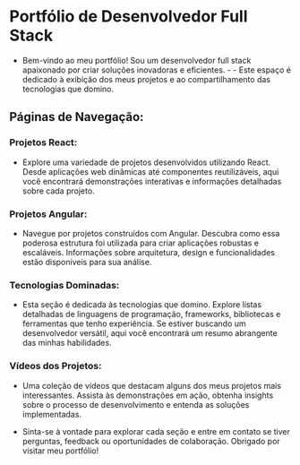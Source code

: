 # Portfólio de Desenvolvedor Full Stack

- Bem-vindo ao meu portfólio! Sou um desenvolvedor full stack apaixonado por criar soluções inovadoras e eficientes. - - Este espaço é dedicado à exibição dos meus projetos e ao compartilhamento das tecnologias que domino.

## Páginas de Navegação:
### Projetos React:
- Explore uma variedade de projetos desenvolvidos utilizando React. Desde aplicações web dinâmicas até componentes reutilizáveis, aqui você encontrará demonstrações interativas e informações detalhadas sobre cada projeto.

### Projetos Angular:
- Navegue por projetos construídos com Angular. Descubra como essa poderosa estrutura foi utilizada para criar aplicações robustas e escaláveis. Informações sobre arquitetura, design e funcionalidades estão disponíveis para sua análise.

### Tecnologias Dominadas:
- Esta seção é dedicada às tecnologias que domino. Explore listas detalhadas de linguagens de programação, frameworks, bibliotecas e ferramentas que tenho experiência. Se estiver buscando um desenvolvedor versátil, aqui você encontrará um resumo abrangente das minhas habilidades.

### Vídeos dos Projetos:
- Uma coleção de vídeos que destacam alguns dos meus projetos mais interessantes. Assista às demonstrações em ação, obtenha insights sobre o processo de desenvolvimento e entenda as soluções implementadas.

- Sinta-se à vontade para explorar cada seção e entre em contato se tiver perguntas, feedback ou oportunidades de colaboração. Obrigado por visitar meu portfólio!